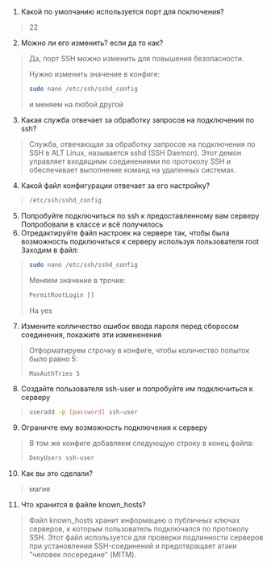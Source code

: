 1. Какой по умолчанию используется порт для поключения?
> 22
2. Можно ли его изменить? если да то как?
> Да, порт SSH можно изменить для повышения безопасности.
>
> Нужно изменить значение в конфиге:
>```sh
>sudo nano /etc/ssh/sshd_config
>```
> и меняем на любой другой
3. Какая служба отвечает за обработку запросов на подключения по ssh?
>Служба, отвечающая за обработку запросов на подключения по SSH в ALT Linux, называется sshd (SSH Daemon). Этот демон управляет входящими соединениями по протоколу SSH и обеспечивает выполнение команд на удаленных системах.
4. Какой файл конфигурации отвечает за его настройку?
>```sh
>/etc/ssh/sshd_config
>```
5. Попробуйте подключиться по ssh к предоставленному вам серверу
Попробовали в классе и всё получилось
6. Отредактируйте файл настроек на сервере так, чтобы была возможность подключиться к серверу используя пользователя root
Заходим в файл:
>```sh
>sudo nano /etc/ssh/sshd_config
>```
>Меняем значение в трочке:
>```sh
>PermitRootLogin []
>```
>На yes
7. Измените колличество ошибок ввода пароля перед сборосом соединения, покажите эти измененения
>Отформатируем строчку в конфиге, чтобы количество попыток было равно 5:
>```sh
>MaxAuthTries 5
>```
8. Создайте пользователя ssh-user и попробуйте им подключиться к серверу
>```sh
>useradd -p [password] ssh-user
>```
9. Ограничте ему возможность подключения к серверу
> В том же конфиге добавляем  следующую строку в конец файла:
>```sh
>DenyUsers ssh-user
>```
10. Как вы это сделали?
>магия
11. Что хранится в файле known_hosts?
>Файл known_hosts хранит информацию о публичных ключах серверов, к которым пользователь подключался по протоколу SSH. Этот файл используется для проверки подлинности серверов при установлении SSH-соединений и предотвращает атаки "человек посередине" (MITM).
